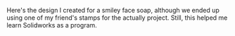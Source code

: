 Here's the design I created for a smiley face soap, although we ended up using one of my friend's stamps for the actually project. 
Still, this helped me learn Solidworks as a program.
